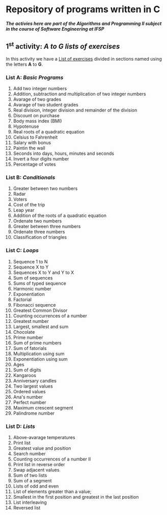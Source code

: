 # Repository of programs written in C
***The activies here are part of the Algorithms and Programming II subject in the course of Software Engineering at IFSP***
## 1<sup>st</sup> activity: *A to G lists of exercises*
In this activity we have a [List of exercises](https://docs.google.com/document/d/13nRGM-mgqCHKyMzjRkCF8uYz7T7UnN_r2zZy1ePut4s/edit#heading=h.yozqf286ydqv) divided in sections named using the letters **A** to **G**.
### **List A**: *Basic Programs*
1. Add two integer numbers
2. Addition, subtraction and multiplication of two integer numbers
3. Avarage of two grades
4. Avarage of two student grades
5. Real division, integer division and remainder of the division
6. Discount on purchase
7. Body mass index (BMI)
8. Hypotenuse
9. Real roots of a quadratic equation
10. Celsius to Fahrenheit
11. Salary with bonus
12. Paintin the wall
13. Seconds into days, hours, minutes and seconds
14. Invert a four digits number
15. Percentage of votes
### **List B**: *Conditionals*
1. Greater between two numbers
2. Radar
3. Voters
4. Cost of the trip
5. Leap year
6. Addition of the roots of a quadratic equation
7. Ordenate two numbers
8. Greater between three numbers
9. Ordenate three numbers
10. Classification of triangles
### **List C**: *Loops*
1. Sequence 1 to N
2. Sequence X to Y
3. Sequences X to Y and Y to X
4. Sum of sequences
5. Sums of typed sequence
6. Harmonic number
7. Exponentiation
8. Factorial
9. Fibonacci sequence
10. Greatest Common Divisor
11. Counting occurrences of a number
12. Greatest number
13. Largest, smallest and sum
14. Chocolate
15. Prime number
16. Sum of prime numbers
17. Sum of fatorials
18. Multiplication using sum
19. Exponentiation using sum
20. Ages
21. Sum of digits
22. Kangaroos
23. Anniversary candles
24. Two largest values
25. Ordered values
26. Ana's number
27. Perfect number
28. Maximum crescent segment
29. Palindrome number
### **List D:** *Lists*
1. Above-avarage temperatures
2. Print list
3. Greatest value and position
4. Search number
5. Counting occurrences of a number II
6. Print list in reverse order
7. Swap adjacent values
8. Sum of two lists
9. Sum of a segment
10. Lists of odd and even
11. List of elements greater than a value;
12. Smallest in the first position and greatest in the last position
13. List interleaving 
14. Reversed list
